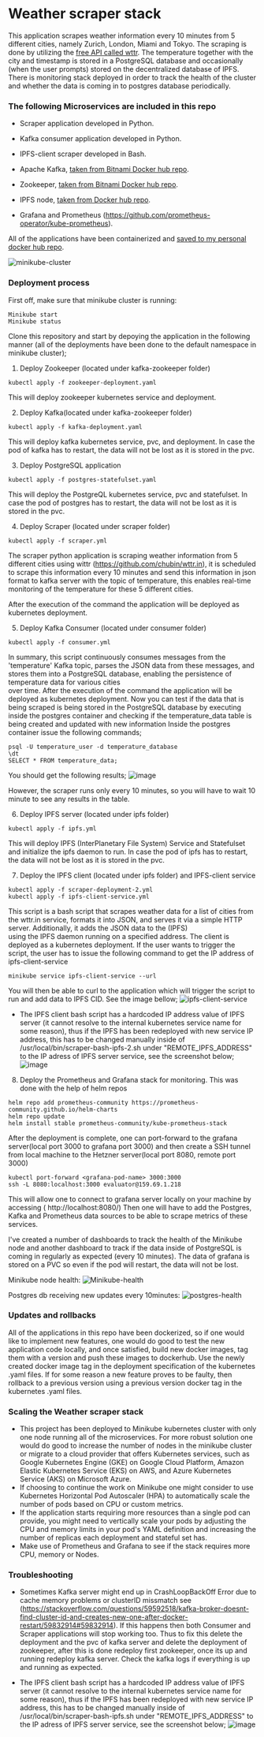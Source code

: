 # Weather scraper stack

This application scrapes weather information every 10 minutes from 5 different cities, namely Zurich, London, Miami and Tokyo. The scraping is done by utilizing the [free API called wttr](https://github.com/chubin/wttr.in). 
The temperature together with the city and timestamp is stored in a PostgreSQL database and occasionally (when the user prompts) stored on the decentralized database of IPFS. 
There is monitoring stack deployed in order to track the health of the cluster and whether the data is coming in to postgres database periodically. 

### The following Microservices are included in this repo

* Scraper application developed in Python.  

* Kafka consumer application developed in Python.

* IPFS-client scraper developed in Bash.

* Apache Kafka, [taken from Bitnami Docker hub repo](https://hub.docker.com/r/bitnami/kafka/tags).

* Zookeeper,  [taken from Bitnami Docker hub repo](https://hub.docker.com/r/bitnami/zookeeper/tags).

* IPFS node, [taken from Docker hub repo](https://hub.docker.com/r/ipfs/go-ipfs).

* Grafana and Prometheus (https://github.com/prometheus-operator/kube-prometheus).

All of the applications have been containerized and [saved to my personal docker hub repo](https://hub.docker.com/repositories/shpookas).

![minikube-cluster](https://github.com/shpookas/weather_scraper/assets/84668053/af550eb4-6827-4ca6-b708-6cc1ccd0ff8d)



### Deployment process

First off, make sure that minikube cluster is running:
```
Minikube start
Minikube status
```
Clone this repository and start by depoying the application in the following manner (all of the deployments have been done to the default namespace in minikube cluster);

1. Deploy Zookeeper (located under kafka-zookeeper folder)
  ```
  kubectl apply -f zookeeper-deployment.yaml 
  ```
  This will deploy zookeeper kubernetes service and deployment. 

2. Deploy Kafka(located under kafka-zookeeper folder) 
  ```
  kubectl apply -f kafka-deployment.yaml    
  ```
  This will deploy kafka kubernetes service, pvc, and deployment. In case the pod of kafka has to restart, the data will not be lost as it is stored in the pvc. 

3. Deploy PostgreSQL application
  ```
  kubectl apply -f postgres-statefulset.yaml    
  ```
  This will deploy the PostgreQL kubernetes service, pvc and statefulset. In case the pod of postgres has to restart, the data will not be lost as it is stored in the pvc. 

4. Deploy Scraper (located under scraper folder)
  ```
  kubectl apply -f scraper.yml  
  ```
  The scraper python application is scraping weather information from 5 different cities using wittr (https://github.com/chubin/wttr.in), it is scheduled to scrape this information every 10 minutes and send this information in json format to 
  kafka server with the topic of temperature, this enables real-time monitoring of the temperature for these 5 different cities. 
 
  After the execution of the command the application will be deployed as kubernetes deployment. 

5. Deploy Kafka Consumer (located under consumer folder)
  ```
  kubectl apply -f consumer.yml  
  ```
  In summary, this script continuously consumes messages from the 'temperature' Kafka topic, parses the JSON data from these messages, and stores them into a PostgreSQL database, enabling the persistence of temperature data for various cities     
  over time.
  After the execution of the command the application will be deployed as kubernetes deployment. 
  Now you can test if the data that is being scraped is being stored in the PostgreSQL database by executing inside the postgres container and checking if the temperature_data table is being created and updated with new information
  Inside the postgres container issue the following commands;
  ```
  psql -U temperature_user -d temperature_database
  \dt
  SELECT * FROM temperature_data;
  ```
  You should get the following results;
  ![image](https://github.com/shpookas/weather_scraper/assets/84668053/0de26736-d0dc-48b5-b3d4-0e12b93464e6)

  However, the scraper runs only every 10 minutes, so you will have to wait 10 minute to see any results in the table. 


6. Deploy IPFS server (located under ipfs folder)
  ```
  kubectl apply -f ipfs.yml  
  ```
  This will deploy IPFS (InterPlanetary File System)  Service and Statefulset and initialize the ipfs daemon to run. In case the pod of ipfs has to restart, the data will not be lost as it is stored in the pvc.

7. Deploy the IPFS client (located under ipfs folder) and IPFS-client service
  ```
  kubectl apply -f scraper-deployment-2.yml
  kubectl apply -f ipfs-client-service.yml
  ```
  
  This script is a bash script that scrapes weather data for a list of cities from the wttr.in service, formats it into JSON, and serves it via a simple HTTP server. Additionally, it adds the JSON data to the (IPFS)   
  using the IPFS daemon running on a specified address.
  The client is deployed as a kubernetes deployment. If the user wants to trigger the script, the user has to issue the following command to get the IP address of ipfs-client-service

  ```
  minikube service ipfs-client-service --url
  ```
  You will then be able to curl to the application which will trigger the script to run and add data to IPFS CID. See the image bellow;
  ![ipfs-client-service](https://github.com/shpookas/weather_scraper/assets/84668053/38774c0f-750e-4e5f-a927-6c13a854d4ad)

  * The IPFS client bash script has a hardcoded IP address value of IPFS server (it cannot resolve to the internal kubernetes service name for some reason), thus if the IPFS has been redeployed with new service IP address, this has to be changed     manually inside of /usr/local/bin/scraper-bash-ipfs-2.sh under "REMOTE_IPFS_ADDRESS" to the IP adress of IPFS server service, see the screenshot below;
  ![image](https://github.com/shpookas/weather_scraper/assets/84668053/555374ab-8ee1-414e-acee-926398e449f8)

8. Deploy the Prometheus and Grafana stack for monitoring.
   This was done with the help of helm repos
 ```
 helm repo add prometheus-community https://prometheus-community.github.io/helm-charts
 helm repo update
 helm install stable prometheus-community/kube-prometheus-stack
 ```
After the deployment is complete, one can port-forward to the grafana server(local port 3000 to grafana port 3000) and then create a SSH tunnel from local machine to the Hetzner server(local port 8080, remote port 3000)
 ```
 kubectl port-forward <grafana-pod-name> 3000:3000
 ssh -L 8080:localhost:3000 evaluator@159.69.1.218
 ```
 This will allow one to connect to grafana server locally on your machine by accessing ( http://localhost:8080/)
 Then one will have to add the Postgres, Kafka and Prometheus data sources to be able to scrape metrics of these services. 
 
 I've created a number of dashboards to track the health of the Minikube node and another dashboard to track if the data inside of PostgreSQL is coming in regularly as expected (every 10 minutes).
 The data of grafana is stored on a PVC so even if the pod will restart, the data will not be lost. 

 Minikube node health:
![Minikube-health](https://github.com/shpookas/weather_scraper/assets/84668053/8938f0cc-d4f9-4027-9ad9-913e32bb84f0)

Postgres db receiving new updates every 10minutes:
![postgres-health](https://github.com/shpookas/weather_scraper/assets/84668053/577e560b-5bc4-4d25-a38a-27a8eb1968db)



### Updates and rollbacks
All of the applications in this repo have been dockerized, so if one would like to implement new features, one would do good to test the new application code locally, and once satisfied, build new docker images, tag them with a version and push these images to dockerhub. Use the newly created docker image tag in the deployment specification of the kubernetes .yaml files. 
If for some reason a new feature proves to be faulty, then rollback to a previous version using a previous version docker tag in the kubernetes .yaml files. 


### Scaling the Weather scraper stack
* This project has been deployed to Minikube kubernetes cluster with only one node running all of the microservices. 
For more robust solution one would do good to increase the number of nodes in the minikube cluster or migrate to a cloud provider that offers Kubernetes services, such as Google Kubernetes Engine (GKE) on Google Cloud Platform, Amazon Elastic Kubernetes Service (EKS) on AWS, and Azure Kubernetes Service (AKS) on Microsoft Azure.
* If choosing to continue the work on Minikube one might consider to use Kubernetes Horizontal Pod Autoscaler (HPA) to automatically scale the number of pods based on CPU or custom metrics.
* If the application starts requiring more resources than a single pod can provide, you might need to vertically scale your pods by adjusting the CPU and memory limits in your pod's YAML definition and increasing the number of replicas each deployment and stateful set has. 
* Make use of Prometheus and Grafana to see if the stack requires more CPU, memory or Nodes.

### Troubleshooting
* Sometimes Kafka server might end up in CrashLoopBackOff Error due to cache memory problems or clusterID missmatch see (https://stackoverflow.com/questions/59592518/kafka-broker-doesnt-find-cluster-id-and-creates-new-one-after-docker-restart/59832914#59832914). If this happens then both Consumer and Scraper applications will stop working too. Thus to fix this delete the deployment and the pvc of kafka server and delete the deployment of zookeeper, after this is done redeploy first zookeeper, once its up and running redeploy kafka server. Check the kafka logs if everything is up and running as expected. 

* The IPFS client bash script has a hardcoded IP address value of IPFS server (it cannot resolve to the internal kubernetes service name for some reason), thus if the IPFS has been redeployed with new service IP address, this has to be changed manually inside of /usr/local/bin/scraper-bash-ipfs.sh under "REMOTE_IPFS_ADDRESS" to the IP adress of IPFS server service, see the screenshot below;
![image](https://github.com/shpookas/weather_scraper/assets/84668053/555374ab-8ee1-414e-acee-926398e449f8)


